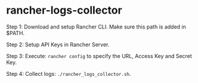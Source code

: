 # rancher-logs-collector

Step 1: Download and setup Rancher CLI. Make sure this path is added in $PATH.

Step 2: Setup API Keys in Rancher Server.

Step 3: Execute: `rancher config` to specify the URL, Access Key and Secret Key.

Step 4: Collect logs: `./rancher_logs_collector.sh`.
